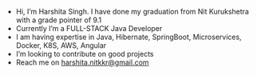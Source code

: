 -  Hi, I’m Harshita Singh. I have done my graduation from Nit Kurukshetra with a grade pointer of 9.1
-  Currently I’m a FULL-STACK Java Developer
-  I am having expertise in Java, Hibernate, SpringBoot, Microservices, Docker, K8S, AWS, Angular
-  I’m looking to contribute on good projects
-  Reach me on harshita.nitkkr@gmail.com

<!---
harshita-88/harshita-88 is a ✨ special ✨ repository because its `README.md` (this file) appears on your GitHub profile.
You can click the Preview link to take a look at your changes.
--->
